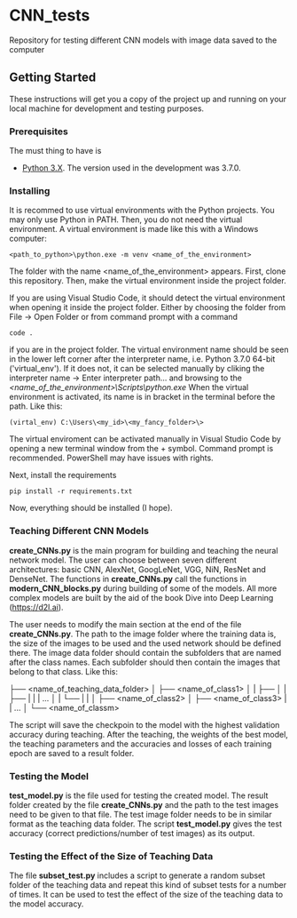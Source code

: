 # CNN_tests
Repository for testing different CNN models with image data saved to the computer

## Getting Started

These instructions will get you a copy of the project up and running on your local machine for development and testing purposes.

### Prerequisites

The must thing to have is 
- [Python 3.X](https://www.python.org/downloads/). The version used in the development was 3.7.0.

### Installing

It is recommed to use virtual environments with the Python projects. You may only use Python in PATH. Then, you do not need the virtual environment. A virtual environment is made like this with a Windows computer:

```
<path_to_python>\python.exe -m venv <name_of_the_environment>
```

The folder with the name <name_of_the_environment> appears. First, clone this repository. Then, make the virtual environment inside the project folder.

If you are using Visual Studio Code, it should detect the virtual environment when opening it inside the project folder. Either by choosing the folder from File -> Open Folder or from command prompt with a command

```
code .
```
if you are in the project folder. The virtual environment name should be seen in the lower left corner after the interpreter name, i.e. Python 3.7.0 64-bit ('virtual_env'). If it does not, it can be selected manually by cliking the interpreter name -> Enter interpreter path... and browsing to the _<name_of_the_environment>\Scripts\python.exe_ When the virtual environment is activated, its name is in bracket in the terminal before the path. Like this:

```
(virtal_env) C:\Users\<my_id>\<my_fancy_folder>\>
```

The virtual enviroment can be activated manually in Visual Studio Code by opening a new terminal window from the + symbol. Command prompt is recommended. PowerShell may have issues with rights.

Next, install the requirements

```
pip install -r requirements.txt
```

Now, everything should be installed (I hope).

### Teaching Different CNN Models

**create_CNNs.py** is the main program for building and teaching the neural network model. The user can choose between seven different architectures: basic CNN, AlexNet, GoogLeNet, VGG, NiN, ResNet and DenseNet. The functions in **create_CNNs.py** call the functions in **modern_CNN_blocks.py** during building of some of the models. All more complex models are built by the aid of the book Dive into Deep Learning (https://d2l.ai).

The user needs to modify the main section at the end of the file **create_CNNs.py**. The path to the image folder where the training data is, the size of the images to be used and the used network should be defined there. The image data folder should contain the subfolders that are named after the class names. Each subfolder should then contain the images that belong to that class. Like this:

├── <name_of_teaching_data_folder>
│   ├── <name_of_class1>
│   |   ├── <img1>
│   |   ├── <img2>
|   |   |    ...
│   |   └── <imgn>
|   |
│   ├── <name_of_class2>
│   ├── <name_of_class3>
|   |        ...
│   └── <name_of_classm>

The script will save the checkpoin to the model with the highest validation accuracy during teaching. After the teaching, the weights of the best model, the teaching parameters and the accuracies and losses of each training epoch are saved to a result folder.  

### Testing the Model

**test_model.py** is the file used for testing the created model. The result folder created by the file **create_CNNs.py** and the path to the test images need to be given to that file. The test image folder needs to be in similar format as the teaching data folder. The script **test_model.py** gives the test accuracy (correct predictions/number of test images) as its output.
  
### Testing the Effect of the Size of Teaching Data
  
The file **subset_test.py** includes a script to generate a random subset folder of the teaching data and repeat this kind of subset tests for a number of times. It can be used to test the effect of the size of the teaching data to the model accuracy.
  
  
